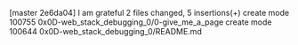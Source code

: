 [master 2e6da04] I am grateful
 2 files changed, 5 insertions(+)
 create mode 100755 0x0D-web_stack_debugging_0/0-give_me_a_page
 create mode 100644 0x0D-web_stack_debugging_0/README.md
